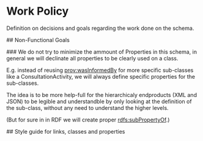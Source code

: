 
# Work Policy
Definition on decisions and goals regarding the work done on the schema.


## Non-Functional Goals

### We do not try to minimize the ammount of Properties in this schema, in general we will declinate all properties to be clearly used on a class.

E.g. instead of reusing [prov:wasInformedBy](http://www.w3.org/ns/prov#wasInformedBy) for more specific sub-classes like a ConsultationActivity, we will always define specific properties for the sub-classes.

The idea is to be more help-full for the hierarchicaly endproducts (XML and JSON) to be legible and understandble by only looking at the definition of the sub-class, without any need to understand the higher levels. 

(But for sure in in RDF we will create proper [rdfs:subPropertyOf](https://www.w3.org/TR/rdf12-schema/#ch_subpropertyof).)



## Style guide for links, classes and properties
